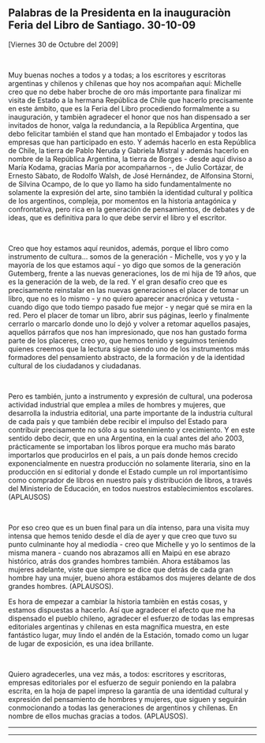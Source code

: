Palabras de la Presidenta en la inauguraciòn Feria del Libro de Santiago. 30-10-09
----------------------------------------------------------------------------------

[Viernes 30 de Octubre del 2009]

 

Muy buenas noches a todos y a todas; a los escritores y escritoras
argentinas y chilenos y chilenas que hoy nos acompañan aquí: Michelle
creo que no debe haber broche de oro más importante para finalizar mi
visita de Estado a la hermana República de Chile que hacerlo
precisamente en este ámbito, que es la Feria del Libro procediendo
formalmente a su inauguración, y tambièn agradecer el honor que nos han
dispensado a ser invitados de honor, valga la redundancia, a la
República Argentina, que debo felicitar también el stand que han montado
el Embajador y todos las empresas que han participado en esto. Y además
hacerlo en esta República de Chile, la tierra de Pablo Neruda y Gabriela
Mistral y además hacerlo en nombre de la República Argentina, la tierra
de Borges - desde aquí diviso a María Kodama, gracias María por
acompañarnos -, de Julio Cortázar, de Ernesto Sàbato, de Rodolfo Walsh,
de José Hernández, de Alfonsina Storni, de Silvina Ocampo, de lo que yo
llamo ha sido fundamentalmente no solamente la expresión del arte, sino
también la identidad cultural y política de los argentinos, compleja,
por momentos en la historia antagónica y confrontativa, pero rica en la
generación de pensamientos, de debates y de ideas, que es definitiva
para lo que debe servir el libro y el escritor.

 

Creo que hoy estamos aquí reunidos, además, porque el libro como
instrumento de cultura... somos de la generación - Michelle, vos y yo y
la mayoría de los que estamos aquí - yo digo que somos de la generación
Gutemberg, frente a las nuevas generaciones, los de mi hija de 19 años,
que es la generación de la web, de la red. Y el gran desafío creo que es
precisamente reinstalar en las nuevas generaciones el placer de tomar un
libro, que no es lo mismo - y no quiero aparecer anacrónica y vetusta -
cuando digo que todo tiempo pasado fue mejor - y negar qué se mira en la
red. Pero el placer de tomar un libro, abrir sus páginas, leerlo y
finalmente cerrarlo o marcarlo donde uno lo dejó y volver a retomar
aquellos pasajes, aquellos párrafos que nos han impresionado, que nos
han gustado forma parte de los placeres, creo yo, que hemos tenido y
seguimos teniendo quienes creemos que la lectura sigue siendo uno de los
instrumentos más formadores del pensamiento abstracto, de la formación y
de la identidad cultural de los ciudadanos y ciudadanas.

 

Pero es también, junto a instrumento y expresión de cultural, una
poderosa actividad industrial que emplea a miles de hombres y mujeres,
que desarrolla la industria editorial, una parte importante de la
industria cultural de cada país y que también debe recibir el impulso
del Estado para contribuir precisamente no sólo a su sostenimiento y
crecimiento. Y en este sentido debo decir, que en una Argentina, en la
cual antes del año 2003, prácticamente se importaban los libros porque
era mucho más barato importarlos que producirlos en el país, a un país
donde hemos crecido exponencialmente en nuestra producción no solamente
literaria, sino en la producción en sí editorial y donde el Estado
cumple un rol importantísimo como comprador de libros en nuestro país y
distribución de libros, a través del Ministerio de Educación, en todos
nuestros establecimientos escolares.  (APLAUSOS)

 

Por eso creo que es un buen final para un día intenso, para una visita
muy intensa que hemos tenido desde el día de ayer y que creo que tuvo su
punto culminante hoy al mediodía - creo que Michelle y yo lo sentimos de
la misma manera - cuando nos abrazamos allí en Maipú en ese abrazo
histórico, atrás dos grandes hombres también. Ahora estábamos las
mujeres adelante, viste que siempre se dice que detrás de cada gran
hombre hay una mujer, bueno ahora estábamos dos mujeres delante de dos
grandes hombres. (APLAUSOS).

Es hora de empezar a cambiar la historia tambièn en estás cosas, y
estamos dispuestas a hacerlo. Así que agradecer el afecto que me ha
dispensado el pueblo chileno, agradecer el esfuerzo de todas las
empresas editoriales argentinas y chilenas en esta magnífica muestra, en
este fantástico lugar, muy lindo el andén de la Estación, tomado como un
lugar de lugar de exposición, es una idea brillante.

 

Quiero agradecerles, una vez más, a todos: escritores y escritoras,
empresas editoriales por el esfuerzo de seguir poniendo en la palabra
escrita, en la hoja de papel impreso la garantía de una identidad
cultural y expresión del pensamiento de hombres y mujeres, que siguen y
seguirán conmocionando a todas las generaciones de argentinos y
chilenas. En nombre de ellos muchas gracias a todos. (APLAUSOS).       

****

****
